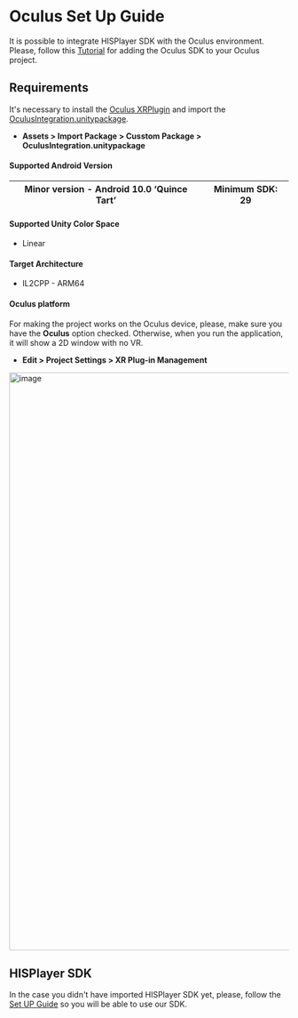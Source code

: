 # Oculus Set Up Guide
It is possible to integrate HISPlayer SDK with the Oculus environment.
Please, follow this [Tutorial](https://developer.oculus.com/documentation/unity/unity-tutorial-hello-vr/) for adding the Oculus SDK to your Oculus project.

## Requirements

It's necessary to install the [Oculus XRPlugin](https://developer.oculus.com/documentation/unity/unity-xr-plugin/) and 
import the [OculusIntegration.unitypackage](https://developer.oculus.com/downloads/package/unity-integration/). 

- **Assets > Import Package > Cusstom Package > OculusIntegration.unitypackage**

#### Supported Android Version
|Minor version - Android 10.0 ‘Quince Tart’ | Minimum SDK: 29|
|-|-|

#### Supported Unity Color Space
- Linear

#### Target Architecture
- IL2CPP - ARM64

#### Oculus platform
  For making the project works on the Oculus device, please, make sure you have the **Oculus** option checked. 
  Otherwise, when you run the application, it will show a 2D window with no VR.
  
  - **Edit > Project Settings > XR Plug-in Management**

<img width="1040" alt="image" src="https://github.com/HISPlayer/UnityAndroid-SDK/assets/47497948/beb2689c-d884-495c-9fa4-07b70014dfed">

## HISPlayer SDK
In the case you didn't have imported HISPlayer SDK yet, please, follow the [Set UP Guide](./setup-guide.md) so you will be able to use our SDK.
